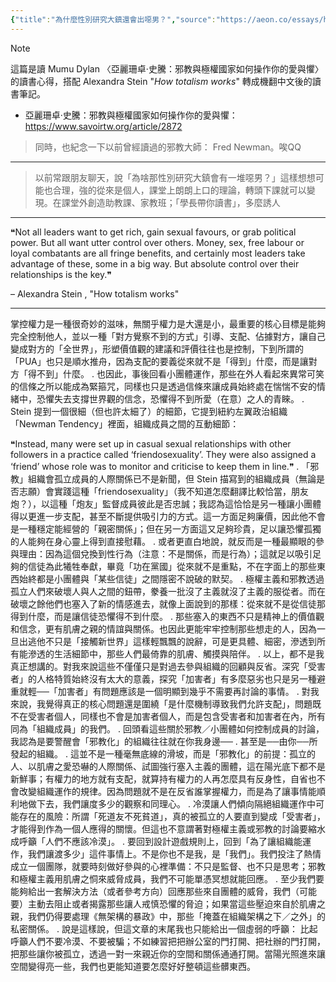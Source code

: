 ```yaml
---
{"title":"為什麼性別研究大鎮還會出噁男？","source":"https://aeon.co/essays/how-cult-leaders-brainwash-followers-for-total-control","author":["Alexandra Stein"],"published":null,"created":"2025-05-18T17:56:22.518+08:00","description":"How totalism worksThe brainwashing methods of isolation, engulfment and fear can lead anyone to a cult. I should know – I was in one","tags":["#clippings"],"dg-publish":true,"permalink":"/閱讀/為什麼性別研究大鎮還會出噁男？/","dgPassFrontmatter":true,"updated":"2025-05-18T21:46:05.551+08:00"}
---
```



> [!NOTE]
> 這篇是讀 Mumu Dylan 〈亞麗珊卓‧史騰：邪教與極權國家如何操作你的愛與懼〉的讀書心得，搭配 Alexandra Stein "*How totalism works*" 轉成機翻中文後的讀書筆記。
> - 亞麗珊卓‧史騰：邪教與極權國家如何操作你的愛與懼： https://www.savoirtw.org/article/2872
> 
> > 同時，也紀念一下以前曾經讀過的邪教大師： Fred Newman。唉QQ

---



> 以前常跟朋友聊天，說「為啥那性別研究大鎮會有一堆噁男？」這樣想想可能也合理，強的從來是個人，課堂上朗朗上口的理論，轉頭下課就可以變現。在課堂外創造助教課、家教班；「學長帶你讀書」，多麼誘人


---

❝Not all leaders want to get rich, gain sexual favours, or grab political power. But all want utter control over others. Money, sex, free labour or loyal combatants are all fringe benefits, and certainly most leaders take advantage of these, some in a big way. But absolute control over their relationships is the key.❞

– Alexandra Stein , "How totalism works"

----

掌控權力是一種很奇妙的滋味，無關乎權力是大還是小，最重要的核心目標是能夠完全控制他人，並以一種「對方覺察不到的方式」引導、支配、佔據對方，讓自己變成對方的「全世界」，形塑價值觀的建議和評價往往也是控制，下到所謂的「PUA」也只是順水推舟，因為支配的要義從來就不是「得到」什麼，而是讓對方「得不到」什麼。
.
也因此，事後回看小團體運作，那些在外人看起來異常可笑的信條之所以能成為緊箍咒，同樣也只是透過信條來讓成員始終處在惴惴不安的情緒中，恐懼失去支撐世界觀的信念，恐懼得不到所愛（在意）之人的青睞。
.
Stein 提到一個很細（但也許太細了）的細節，它提到紐約左翼政治組織「Newman Tendency」裡面，組織成員之間的互動細節：

❝Instead, many were set up in casual sexual relationships with other followers in a practice called ‘friendosexuality’. They were also assigned a ‘friend’ whose role was to monitor and criticise to keep them in line.❞
.
「邪教」組織會孤立成員的人際關係已不是新聞，但 Stein 描寫到的組織成員（無論是否志願）會實踐這種「friendosexuality」（我不知道怎麼翻譯比較恰當，朋友炮？），以這種「炮友」監督成員彼此是否忠誠；我認為這恰恰是另一種讓小團體得以更進一步支配，甚至不斷提供吸引力的方式。這一方面足夠廉價，因此他不會是一種穩定能經營的「親密關係」；但在另一方面這又足夠珍貴，足以讓恐懼孤獨的人能夠在身心靈上得到直接慰藉。
.
或者更直白地說，就反而是一種最顯眼的參與理由：因為這個兌換到性行為（注意：不是關係，而是行為）；這就足以吸引足夠的信徒為此犧牲奉獻，畢竟「功在黨國」從來就不是重點，不在字面上的那些東西始終都是小團體與「某些信徒」之間隱密不說破的默契。
.
極權主義和邪教透過孤立人們來破壞人與人之間的鈕帶，豢養一批沒了主義就沒了主義的服從者。而在破壞之餘他們也塞入了新的情感進去，就像上面說到的那樣：從來就不是從信徒那得到什麼，而是讓信徒恐懼得不到什麼。
.
那些塞入的東西不只是精神上的價值觀和信念，更有肌膚之親的情誼與關係。也因此更能牢牢控制那些想走的人，因為一旦出逃他不只是「接觸新世界」這樣輕飄飄的說辭，可是更具體、細密，滲透到所有能滲透的生活細節中，那些人們最倚靠的肌膚、觸摸與陪伴。
.
以上，都不是我真正想講的。對我來說這些不僅僅只是對過去參與組織的回顧與反省。深究「受害者」的人格特質始終沒有太大的意義，探究「加害者」有多麼惡劣也只是另一種避重就輕──「加害者」有問題應該是一個明顯到幾乎不需要再討論的事情。
.
對我來說，我覺得真正的核心問題還是圍繞「是什麼機制導致我們允許支配」，問題既不在受害者個人，同樣也不會是加害者個人，而是包含受害者和加害者在內，所有同為「組織成員」的我們。
.
回頭看這些關於邪教／小團體如何控制成員的討論，我認為是要警醒會「邪教化」的組織往往就在你我身邊──
.
甚至是──由你──所發起的組織。
.
這並不是一種毫無底線的滑坡，而是「邪教化」的前提：孤立的人、以肌膚之愛恐嚇的人際關係、試圖強行塞入主義的團體，這在陽光底下都不是新鮮事；有權力的地方就有支配，就算持有權力的人再怎麼具有反身性，自省也不會改變組織運作的規律。因為問題就不是在反省誰掌握權力，而是為了讓事情能順利地做下去，我們讓度多少的觀察和同理心。
.
冷漠讓人們傾向隔絕組織運作中可能存在的風險：所謂「死道友不死貧道」，真的被孤立的人要直到變成「受害者」，才能得到作為一個人應得的關懷。但這也不意謂著對極權主義或邪教的討論要縮水成呼籲「人們不應該冷漠」。
.
要回到設計遊戲規則上，回到「為了讓組織能運作，我們讓渡多少」這件事情上。不是你也不是我，是「我們」。我們投注了熱情成立一個團隊，就要時刻做好參與的心裡準備：不只是監督、也不只是思考；邪教和極權主義用肌膚之恫來威脅成員，我們不可能單憑冥想就能回應。
.
至少我們要能夠給出一套解決方法（或者參考方向）回應那些來自團體的威脅，我們（可能要）主動去阻止或者揭露那些讓人戒慎恐懼的脅迫；如果當這些壓迫來自於肌膚之親，我們仍得要處理《無架構的暴政》中，那些「掩蓋在組織架構之下／之外」的私密關係。
.
說是這樣說，但這文章的末尾我也只能給出一個虛弱的呼籲：
比起呼籲人們不要冷漠、不要被騙；不如練習把把辦公室的門打開、把社辦的門打開，把那些讓你被孤立，透過一對一來親近你的空間和關係通通打開。當陽光照進來讓空間變得亮一些，我們也更能知道要怎麼好好整頓這些髒東西。

